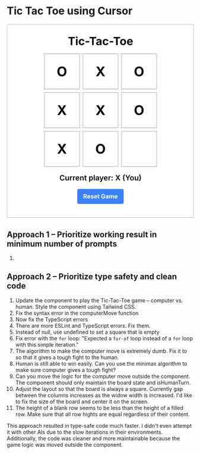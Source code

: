 # Tic Tac Toe using Cursor

![screenshot](assets/tic-tac-toe-cursor.png)

## Approach 1 – Prioritize working result in minimum number of prompts

1.

## Approach 2 – Prioritize type safety and clean code

1. Update the component to play the Tic-Tac-Toe game – computer vs. human. Style
   the component using Tailwind CSS.
2. Fix the syntax error in the computerMove function
3. Now fix the TypeScript errors
4. There are more ESLint and TypeScript errors. Fix them.
5. Instead of null, use undefined to set a square that is empty
6. Fix error with the `for` loop: "Expected a `for-of` loop instead of a `for`
   loop with this simple iteration."
7. The algorithm to make the computer move is extremely dumb. Fix it to so that
   it gives a tough fight to the human.
8. Human is still able to win easily. Can you use the minimax algorithm to make
   sure computer gives a tough fight?
9. Can you move the logic for the computer move outside the component. The
   component should only maintain the board state and isHumanTurn.
10. Adjust the layout so that the board is always a square. Currently gap
    between the columns increases as the widow width is increased. I'd like to
    fix the size of the board and center it on the screen.
11. The height of a blank row seems to be less than the height of a filled row.
    Make sure that all row hights are equal regardless of their content.

This approach resulted in type-safe code much faster. I didn't even attempt it
with other AIs due to the slow iterations in their environments. Additionally,
the code was cleaner and more maintainable because the game logic was moved
outside the component.
